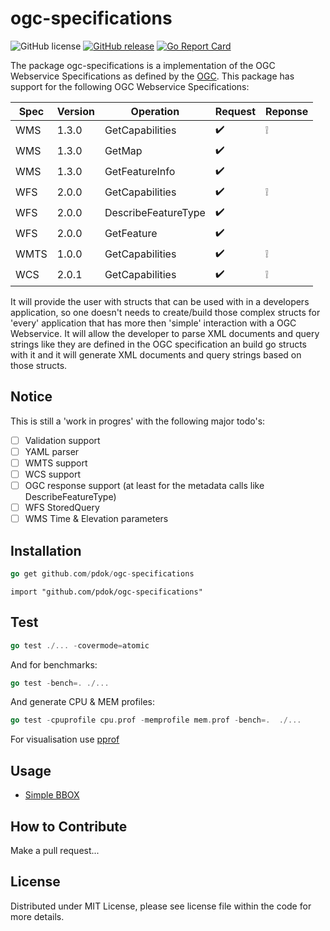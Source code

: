 # ogc-specifications

![GitHub license](https://img.shields.io/github/license/PDOK/ogc-specifications)
[![GitHub release](https://img.shields.io/github/release/PDOK/ogc-specifications.svg)](https://github.com/PDOK/ogc-specifications/releases)
[![Go Report Card](https://goreportcard.com/badge/PDOK/ogc-specifications)](https://goreportcard.com/report/PDOK/ogc-specifications)

The package ogc-specifications is a implementation of the OGC Webservice Specifications as defined by the [OGC](https://www.ogc.org/).
This package has support for the following OGC Webservice Specifications:

| Spec | Version | Operation | Request | Reponse |
| --- | --- | --- | --- | --- |
| WMS | 1.3.0 | GetCapabilities | :heavy_check_mark:  | :grey_exclamation: |
| WMS | 1.3.0 | GetMap | :heavy_check_mark: | |
| WMS | 1.3.0 | GetFeatureInfo | :heavy_check_mark: | |
| WFS | 2.0.0 | GetCapabilities | :heavy_check_mark: | :grey_exclamation: |
| WFS | 2.0.0 | DescribeFeatureType | :heavy_check_mark: | |
| WFS | 2.0.0 | GetFeature | :heavy_check_mark: | |
| WMTS | 1.0.0 | GetCapabilities | :heavy_check_mark: | :grey_exclamation: |
| WCS | 2.0.1 | GetCapabilities | :heavy_check_mark: | :grey_exclamation: |

It will provide the user with structs that can be used with in a developers application, so one doesn't needs to create/build those complex structs for 'every' application that has more then 'simple' interaction with a OGC Webservice. It will allow the developer to parse XML documents and query strings like they are defined in the OGC specification an build go structs with it and it will generate XML documents and query strings based on those structs.

## Notice

This is still a 'work in progres' with the following major todo's:

- [ ] Validation support
- [ ] YAML parser
- [ ] WMTS support
- [ ] WCS support
- [ ] OGC response support (at least for the metadata calls like DescribeFeatureType)
- [ ] WFS StoredQuery
- [ ] WMS Time & Elevation parameters

## Installation

```go
go get github.com/pdok/ogc-specifications
```

```import
import "github.com/pdok/ogc-specifications"
```

## Test

```go
go test ./... -covermode=atomic
```

And for benchmarks:

```go
go test -bench=. ./...
```

And generate CPU & MEM profiles:

```go
go test -cpuprofile cpu.prof -memprofile mem.prof -bench=.  ./...
```

For visualisation use [pprof](https://github.com/google/pprof)

## Usage

- [Simple BBOX](./examples/simple-bbox/main.go)

## How to Contribute

Make a pull request...

## License

Distributed under MIT License, please see license file within the code for more details.
